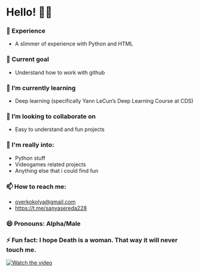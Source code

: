 # Hello! 🙋‍♂️

### 🔭 Experience
 - A slimmer of experience with Python and HTML
### 👺 Current goal
 - Understand how to work with github
### 🌱 I’m currently learning
 - Deep learning (specifically Yann LeCun’s Deep Learning Course at CDS)
### 👯 I’m looking to collaborate on
 - Easy to understand and fun projects
### 💬 I'm really into:
 - Python stuff
 - Videogames related projects
 - Anything else that i could find fun
### 📫 How to reach me:
 - overkokolya@gmail.com
 - https://t.me/sanyasereda228
### 😄 Pronouns: Alpha/Male
### ⚡ Fun fact: I hope Death is a woman. That way it will never touch me.
[![Watch the video](https://img.youtube.com/vi/I3kgpPeRp00/maxresdefault.jpg)](https://youtu.be/I3kgpPeRp00)